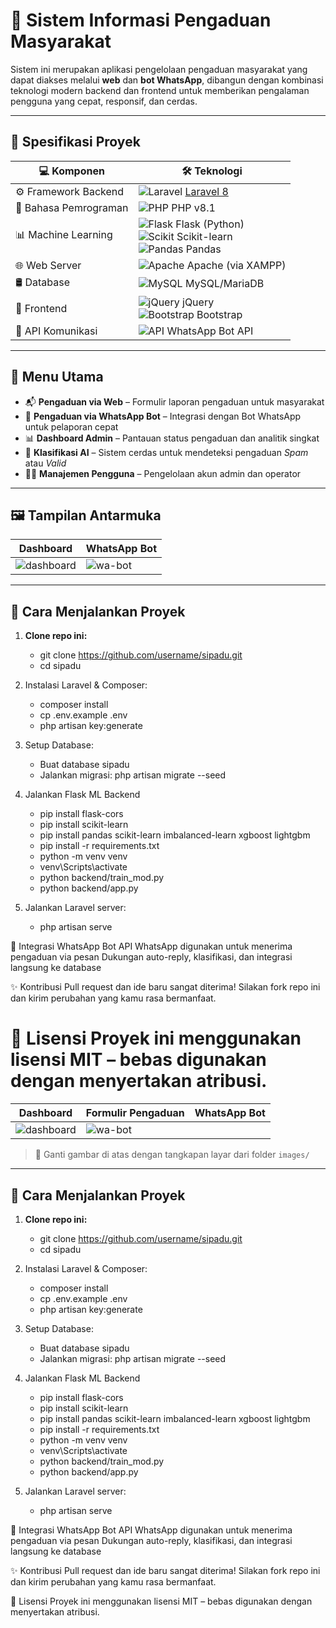 # 📢 Sistem Informasi Pengaduan Masyarakat

Sistem ini merupakan aplikasi pengelolaan pengaduan masyarakat yang dapat diakses melalui **web** dan **bot WhatsApp**, 
dibangun dengan kombinasi teknologi modern backend dan frontend untuk memberikan pengalaman pengguna yang cepat, responsif, dan cerdas.

---

## 📌 Spesifikasi Proyek

| 💻 Komponen         | 🛠️ Teknologi                                                                 |
|---------------------|------------------------------------------------------------------------------|
| ⚙️ Framework Backend | ![Laravel](https://img.shields.io/badge/Laravel-8-red?logo=laravel) [Laravel 8](https://laravel.com) |
| 🧠 Bahasa Pemrograman | ![PHP](https://img.shields.io/badge/PHP-8.1-blue?logo=php) PHP v8.1              |
| 📊 Machine Learning | ![Flask](https://img.shields.io/badge/Flask-ML-black?logo=flask) Flask (Python) <br> ![Scikit](https://img.shields.io/badge/Scikit--Learn-FF9900?logo=scikit-learn) Scikit-learn <br> ![Pandas](https://img.shields.io/badge/Pandas-150458?logo=pandas) Pandas |
| 🌐 Web Server       | ![Apache](https://img.shields.io/badge/Apache-2.4-darkred?logo=apache) Apache (via XAMPP) |
| 🛢️ Database         | ![MySQL](https://img.shields.io/badge/MariaDB-4479A1?logo=mariadb) MySQL/MariaDB |
| 🎨 Frontend         | ![jQuery](https://img.shields.io/badge/jQuery-0769AD?logo=jquery&logoColor=white) jQuery <br> ![Bootstrap](https://img.shields.io/badge/Bootstrap-5.0-purple?logo=bootstrap) Bootstrap |
| 📡 API Komunikasi   | ![API](https://img.shields.io/badge/API-Restful-00BFFF?logo=api) WhatsApp Bot API |

---

## 📁 Menu Utama

- 📬 **Pengaduan via Web** – Formulir laporan pengaduan untuk masyarakat
- 🤖 **Pengaduan via WhatsApp Bot** – Integrasi dengan Bot WhatsApp untuk pelaporan cepat
- 📊 **Dashboard Admin** – Pantauan status pengaduan dan analitik singkat
- 🧠 **Klasifikasi AI** – Sistem cerdas untuk mendeteksi pengaduan *Spam* atau *Valid*
- 👨‍💼 **Manajemen Pengguna** – Pengelolaan akun admin dan operator

---

## 🖼️ Tampilan Antarmuka

| Dashboard | WhatsApp Bot |
|----------|---------------|
| ![dashboard](images/dashboardPengaduan.png) | ![wa-bot](images/waBot.jpg) |

---

## 🚀 Cara Menjalankan Proyek

1. **Clone repo ini:**
   - git clone https://github.com/username/sipadu.git
   - cd sipadu
   
2. Instalasi Laravel & Composer:
	- composer install
	- cp .env.example .env
	- php artisan key:generate

3. Setup Database:
	- Buat database sipadu
	- Jalankan migrasi:
		php artisan migrate --seed

4. Jalankan Flask ML Backend
	- pip install flask-cors
	- pip install scikit-learn
	- pip install pandas scikit-learn imbalanced-learn xgboost lightgbm
	- pip install -r requirements.txt
	- python -m venv venv
	- venv\Scripts\activate
	- python backend/train_mod.py
	- python backend/app.py

5. Jalankan Laravel server:
	- php artisan serve
	

🤖 Integrasi WhatsApp Bot
API WhatsApp digunakan untuk menerima pengaduan via pesan
Dukungan auto-reply, klasifikasi, dan integrasi langsung ke database

✨ Kontribusi
Pull request dan ide baru sangat diterima! Silakan fork repo ini dan kirim perubahan yang kamu rasa bermanfaat.

📄 Lisensi
Proyek ini menggunakan lisensi MIT – bebas digunakan dengan menyertakan atribusi.
=======
| Dashboard | Formulir Pengaduan | WhatsApp Bot |
|----------|--------------------|---------------|
| ![dashboard](images/dashboardPengaduan.png) | ![wa-bot](images/waBot.png) |

> 📸 Ganti gambar di atas dengan tangkapan layar dari folder `images/`

---

## 🚀 Cara Menjalankan Proyek

1. **Clone repo ini:**
   - git clone https://github.com/username/sipadu.git
   - cd sipadu
   
2. Instalasi Laravel & Composer:
	- composer install
	- cp .env.example .env
	- php artisan key:generate

3. Setup Database:
	- Buat database sipadu
	- Jalankan migrasi:
		php artisan migrate --seed

4. Jalankan Flask ML Backend
	- pip install flask-cors
	- pip install scikit-learn
	- pip install pandas scikit-learn imbalanced-learn xgboost lightgbm
	- pip install -r requirements.txt
	- python -m venv venv
	- venv\Scripts\activate
	- python backend/train_mod.py
	- python backend/app.py

5. Jalankan Laravel server:
	- php artisan serve
	

🤖 Integrasi WhatsApp Bot
API WhatsApp digunakan untuk menerima pengaduan via pesan
Dukungan auto-reply, klasifikasi, dan integrasi langsung ke database

✨ Kontribusi
Pull request dan ide baru sangat diterima! Silakan fork repo ini dan kirim perubahan yang kamu rasa bermanfaat.

📄 Lisensi
Proyek ini menggunakan lisensi MIT – bebas digunakan dengan menyertakan atribusi.